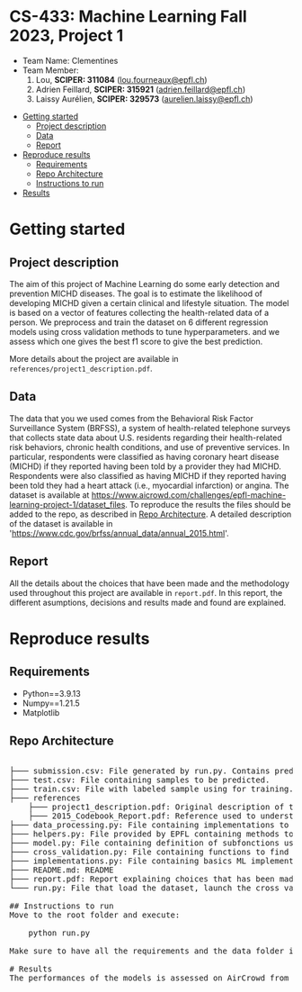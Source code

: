 # CS-433: Machine Learning Fall 2023, Project 1 
- Team Name: Clementines
- Team Member:
    1. Lou, **SCIPER: 311084** (lou.fourneaux@epfl.ch)
    2. Adrien Feillard, **SCIPER: 315921** (adrien.feillard@epfl.ch)
    3. Laissy Aurélien, **SCIPER: 329573** (aurelien.laissy@epfl.ch)

* [Getting started](#getting-started)
    * [Project description](#project-description)
    * [Data](#data)
    * [Report](#report)
* [Reproduce results](#reproduce-results)
    * [Requirements](#Requirements)
    * [Repo Architecture](#repo-architecture)
    * [Instructions to run](#instructions-to-run)
* [Results](#results)

# Getting started
## Project description
The aim of this project of Machine Learning do some early detection and prevention MICHD diseases. The goal is to estimate the likelihood of developing MICHD given a certain clinical and lifestyle situation.
The model is based on a vector of features collecting the health-related data of a person.
We preprocess and train the dataset on 6 different regression models using cross validation methods to tune hyperparameters. and we assess which one gives the best f1 score to give the best prediction.

More details about the project are available in `references/project1_description.pdf`.
## Data
The data that you we used comes from the Behavioral Risk Factor Surveillance System (BRFSS), a system of
health-related telephone surveys that collects state data about U.S. residents regarding their health-related risk
behaviors, chronic health conditions, and use of preventive services. In particular, respondents were classified
as having coronary heart disease (MICHD) if they reported having been told by a provider they had MICHD.
Respondents were also classified as having MICHD if they reported having been told they had a heart attack (i.e.,
myocardial infarction) or angina.
 The dataset is available at https://www.aicrowd.com/challenges/epfl-machine-learning-project-1/dataset_files. To reproduce the results the files should be added to the repo, as described in [Repo Architecture](#repo-architecture). A detailed description of the dataset is available in 'https://www.cdc.gov/brfss/annual_data/annual_2015.html'.

## Report
All the details about the choices that have been made and the methodology used throughout this project are available in `report.pdf`. In this report, the different asumptions, decisions and results made and found are explained.
# Reproduce results
## Requirements
- Python==3.9.13
- Numpy==1.21.5
- Matplotlib

## Repo Architecture
<pre>  
├─── submission.csv: File generated by run.py. Contains predictions of sample from test.csv. 
├─── test.csv: File containing samples to be predicted.
├─── train.csv: File with labeled sample using for training.
├─── references
    ├─── project1_description.pdf: Original description of the project provided by EPFL.
    ├─── 2015_Codebook_Report.pdf: Reference used to understand features of the dataset.
├─── data_processing.py: File containing implementations to process the raw data.
├─── helpers.py: File provided by EPFL containing methods to load the data and create submissions for aircrowd.
├─── model.py: File containing definition of subfonctions used in implementations.py
├─── cross_validation.py: File containing functions to find the best hyperparameters for each optimization methods
├─── implementations.py: File containing basics ML implementations asked in the project description.
├─── README.md: README
├─── report.pdf: Report explaining choices that has been made.
└─── run.py: File that load the dataset, launch the cross validation, trains models with parameters  and generate submissison.csv.

## Instructions to run 
Move to the root folder and execute:

    python run.py

Make sure to have all the requirements and the data folder in the root. 

# Results
The performances of the models is assessed on AirCrowd from `data/submission.csv` generated by `run.py`. The model achieves a global accuracy of "enter our best accuracy" with a F1-score of "best f1 score".

